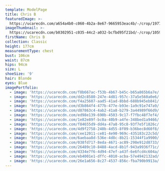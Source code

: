 ```yaml
---
template: ModelPage
title: Chris B
featuredImage: >-
  https://ucarecdn.com/a654a4b0-c060-4b2a-8e67-9665953eac4b/-/crop/1977x1101/0,0/-/preview/
imageThumbnail: >-
  https://ucarecdn.com/b0302951-c035-44c2-a032-bcfbd95f21bd/-/crop/1059x1510/323,0/-/preview/
firstName: Chris B
collection: Classic
height: 177cm
measurementType: chest
bust: 106cm
waist: 87cm
hips: 94cm
size: L
shoeSize: '9'
hair: Blonde
eyes: Blue
imagePortfolio:
  - image: 'https://ucarecdn.com/f8b667ac-f53b-4b67-b45c-b65a865b6a7e/'
  - image: 'https://ucarecdn.com/dd2c8580-247e-4d81-957c-37a5e560a0e6/'
  - image: 'https://ucarecdn.com/f4a25607-aad5-41ad-8bbd-688b945eb841/'
  - image: 'https://ucarecdn.com/d3b864f4-477b-477e-b93e-1a9c91e747a9/'
  - image: 'https://ucarecdn.com/d87863c4-4ab2-41a8-b279-3a44989f66d9/'
  - image: 'https://ucarecdn.com/ed98e139-690b-4503-9c17-f7fbc48f7ef4/'
  - image: 'https://ucarecdn.com/1e82e89f-bc0a-40b9-a4fe-348bed1a9466/'
  - image: 'https://ucarecdn.com/f84655d9-dd4a-47a8-95c8-93f7e5f1826c/'
  - image: 'https://ucarecdn.com/4d9f2758-240b-4d55-8f09-b36bec8d60f8/'
  - image: 'https://ucarecdn.com/cee12011-ce81-4e90-969c-435183c22c5d/'
  - image: 'https://ucarecdn.com/6aebaa8d-536e-4d8c-8b21-15344f1a9900/'
  - image: 'https://ucarecdn.com/038fd717-8eda-4671-ac89-298e912d8733/'
  - image: 'https://ucarecdn.com/26489c10-8488-4acd-8b1f-943a9936f71c/'
  - image: 'https://ucarecdn.com/4334e7f6-4d94-47ef-a43f-6e6fcd4c604a/'
  - image: 'https://ucarecdn.com/eb4001e1-dffc-4010-acba-57e4942132ad/'
  - image: 'https://ucarecdn.com/26e1a656-8c27-4537-856c-fba790b9913a/'
---
```


